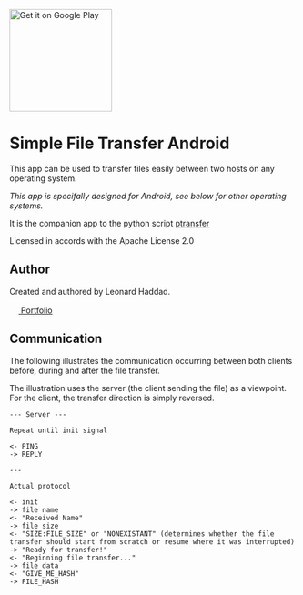 <a href='https://play.google.com/store/apps/details?id=software.isratech.filetransferos&pcampaignid=pcampaignidMKT-Other-global-all-co-prtnr-py-PartBadge-Mar2515-1' target='_blank'><img alt='Get it on Google Play' src='https://play.google.com/intl/en_us/badges/static/images/badges/en_badge_web_generic.png' style='width: 180px'/></a>

# Simple File Transfer Android

This app can be used to transfer files easily between two hosts on any operating system. 

*This app is specifally designed for Android, see below for other operating systems.*

It is the companion app to the python script [ptransfer](https://github.com/leolion3/Portfolio/tree/master/Python/FileSender)

Licensed in accords with the Apache License 2.0

## Author

Created and authored by Leonard Haddad.

<a href="https://leolion3.github.io/Portfolio" target="_blank"><img src="https://raw.githubusercontent.com/danielcranney/readme-generator/main/public/icons/socials/github.svg" width="16" height="16"> Portfolio</a>

## Communication

The following illustrates the communication occurring between both clients before, during and after the file transfer.

The illustration uses the server (the client sending the file) as a viewpoint. For the client, the transfer direction is simply reversed.

```
--- Server ---

Repeat until init signal

<- PING
-> REPLY

---

Actual protocol

<- init
-> file name
<- "Received Name"
-> file size
<- "SIZE:FILE_SIZE" or "NONEXISTANT" (determines whether the file transfer should start from scratch or resume where it was interrupted)
-> "Ready for transfer!"
<- "Beginning file transfer..."
-> file data
<- "GIVE_ME_HASH"
-> FILE_HASH
```
